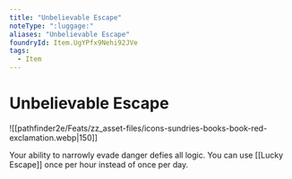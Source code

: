 ```yaml
---
title: "Unbelievable Escape"
noteType: ":luggage:"
aliases: "Unbelievable Escape"
foundryId: Item.UgYPfx9Nehi92JVe
tags:
  - Item
---
```


# Unbelievable Escape
![[pathfinder2e/Feats/zz_asset-files/icons-sundries-books-book-red-exclamation.webp|150]]

Your ability to narrowly evade danger defies all logic. You can use [[Lucky Escape]] once per hour instead of once per day.
